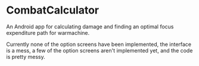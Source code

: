 CombatCalculator
================

An Android app for calculating damage and finding an optimal focus expenditure path for warmachine.

Currently none of the option screens have been implemented, the interface is a mess, a few of the option
screens aren't implemented yet, and the code is pretty messy.

